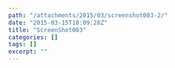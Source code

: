 ```yaml
---
path: "/attachments/2015/03/screenshot003-2/"
date: "2015-03-15T18:09:28Z"
title: "ScreenShot003"
categories: []
tags: []
excerpt: ""
---
```


